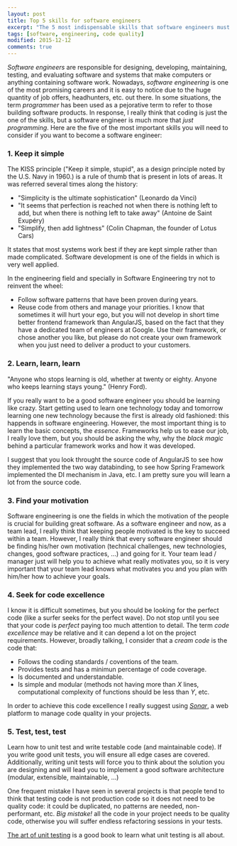 ```yaml
---
layout: post
title: Top 5 skills for software engineers
excerpt: "The 5 most indispensable skills that software engineers must have."
tags: [software, engineering, code quality]
modified: 2015-12-12
comments: true
---
```


*Software engineers* are responsible for designing, developing, maintaining, testing, and evaluating software and systems that make computers or anything containing software work. Nowadays, *software engineering* is one of the most promising careers and it is easy to notice due to the huge quantity of job offers, headhunters, etc. out there. In some situations, the term *programmer* has been used as a pejorative term to refer to those building software products. In response, I really think that coding is just the one of the skills, but a software engineer is much more that *just programming*.
Here are the five of the most important skills you will need to consider if you want to become a software engineer:

### 1. Keep it simple
The KISS principle ("Keep it simple, stupid", as a design principle noted by the U.S. Navy in 1960.) is a rule of thumb that is present in lots of areas. It was referred several times along the history: 

- "Simplicity is the ultimate sophistication" (Leonardo da Vinci)
- "It seems that perfection is reached not when there is nothing left to add, but when there is nothing left to take away" (Antoine de Saint Exupéry)
- "Simplify, then add lightness" (Colin Chapman, the founder of Lotus Cars)

It states that most systems work best if they are kept simple rather than made complicated. Software development is one of the fields in which is very well applied.

In the engineering field and specially in Software Engineering try not to reinvent the wheel:

- Follow software patterns that have been proven during years. 
- Reuse code from others and manage your priorities. I know that sometimes it will hurt your ego, but you will not develop in short time better frontend framework than AngularJS, based on the fact that they have a dedicated team of engineers at Google. Use their framework, or chose another you like, but please do not create your own framework when you just need to deliver a product to your customers. 

### 2. Learn, learn, learn
"Anyone who stops learning is old, whether at twenty or eighty. Anyone who keeps learning stays young." (Henry Ford). 

If you really want to be a good software engineer you should be learning like crazy. Start getting used to learn one technology today and tomorrow learning one new technology because the first is already old fashioned: this happends in software engineering. However, the most important thing is to learn the basic concepts, the _essence_. Frameworks help us to ease our job, I really love them, but you should be asking the why, why the _black magic_ behind a particular framework works and how it was developed. 

I suggest that you look throught the source code of AngularJS to see how they implemented the two way databinding, to see how Spring Framework implemented the DI mechanism in Java, etc. I am pretty sure you will learn a lot from the source code. 

### 3. Find your motivation
Software engineering is one the fields in which the motivation of the people is crucial for building great software. As a software engineer and now, as a team lead, I really think that keeping people motivated is the key to succeed within a team. However, I really think that every software engineer should be finding his/her own motivation (technical challenges, new technologies, changes, good software practices, ...) and going for it. Your team lead / manager just will help you to achieve what really motivates you, so it is  very important that your team lead knows what motivates you and you plan with him/her how to achieve your goals.

### 4. Seek for code excellence
I know it is difficult sometimes, but you should be looking for the perfect code (like a surfer seeks for the perfect wave). Do not stop until you see that your code is _perfect_ paying too much attention to detail. The term _code excellence_ may be relative and it can depend a lot on the project requirements. However, broadly talking, I consider that a _cream code_ is the code that:

- Follows the coding standards / coventions of the team.
- Provides tests and has a minimun percentage of code coverage.
- Is documented and understandable.
- Is simple and modular (methods not having more than _X_ lines, computational complexity of functions should be less than _Y_, etc.
 
In order to achieve this code excellence I really suggest using [*Sonar*](http://www.sonarqube.org/), a web platform to manage code quality in your projects.

### 5. Test, test, test
Learn how to unit test and write testable code (and maintainable code). If you write good unit tests, you will ensure all edge cases are covered. Additionally, writing unit tests will force you to think about the solution you are designing and will lead you to implement a good software architecture (modular, extensible, maintainable, ...)

One frequent mistake I have seen in several projects is that people tend to think that testing code is not production code so it does not need to be quality code: it could be duplicated, no patterns are needed, non-performant, etc. *Big mistake!* all the code in your project needs to be quality code, otherwise you will suffer endless refactoring sessions in your tests.

[The art of unit testing](http://artofunittesting.com/) is a good book to learn what unit testing is all about.


